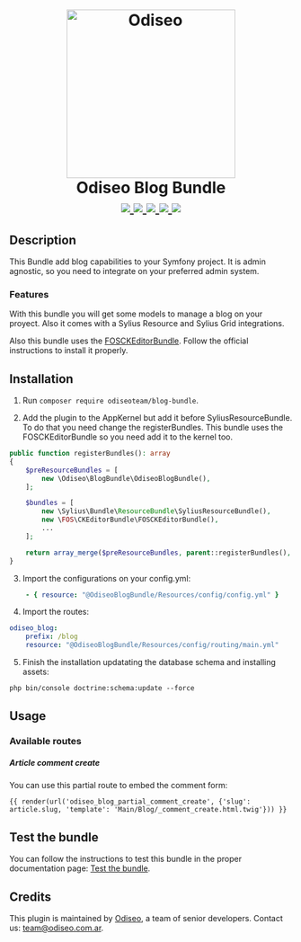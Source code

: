 <h1 align="center">
    <a href="https://odiseo.com.ar/" target="_blank" title="Odiseo">
        <img src="https://github.com/odiseoteam/OdiseoBlogBundle/blob/master/logo_odiseo.png" alt="Odiseo" width="300px" />
    </a>
    <br />
    Odiseo Blog Bundle
    <br />
    <a href="https://packagist.org/packages/odiseoteam/blog-bundle" title="License" target="_blank">
        <img src="https://img.shields.io/packagist/l/odiseoteam/blog-bundle.svg" />
    </a>
    <a href="https://packagist.org/packages/odiseoteam/blog-bundle" title="Version" target="_blank">
        <img src="https://img.shields.io/packagist/v/odiseoteam/blog-bundle.svg" />
    </a>
    <a href="http://travis-ci.org/odiseoteam/OdiseoBlogBundle" title="Build status" target="_blank">
        <img src="https://img.shields.io/travis/odiseoteam/OdiseoBlogBundle/master.svg" />
    </a>
    <a href="https://scrutinizer-ci.com/g/odiseoteam/OdiseoBlogBundle/" title="Scrutinizer" target="_blank">
        <img src="https://img.shields.io/scrutinizer/g/odiseoteam/OdiseoBlogBundle.svg" />
    </a>
    <a href="https://packagist.org/packages/odiseoteam/blog-bundle" title="Total Downloads" target="_blank">
        <img src="https://poser.pugx.org/odiseoteam/blog-bundle/downloads" />
    </a>
</h1>

## Description

This Bundle add blog capabilities to your Symfony project. It is admin agnostic, so you need to integrate on your preferred admin system.

### Features

With this bundle you will get some models to manage a blog on your proyect. Also it comes with a Sylius Resource and Sylius
Grid integrations.

Also this bundle uses the [FOSCKEditorBundle](https://symfony.com/doc/current/bundles/FOSCKEditorBundle/installation.html). Follow the official instructions to install it properly.

## Installation

1. Run `composer require odiseoteam/blog-bundle`.

2. Add the plugin to the AppKernel but add it before SyliusResourceBundle. To do that you need change the registerBundles. This bundle
uses the FOSCKEditorBundle so you need add it to the kernel too.

```php
public function registerBundles(): array
{
    $preResourceBundles = [
        new \Odiseo\BlogBundle\OdiseoBlogBundle(),
    ];

    $bundles = [
        new \Sylius\Bundle\ResourceBundle\SyliusResourceBundle(),
        new \FOS\CKEditorBundle\FOSCKEditorBundle(),
        ...
    ];

    return array_merge($preResourceBundles, parent::registerBundles(), $bundles);
}
```
 
3. Import the configurations on your config.yml:
 
```yml
    - { resource: "@OdiseoBlogBundle/Resources/config/config.yml" }
```
 
4. Import the routes:
 
```yml    
odiseo_blog:
    prefix: /blog
    resource: "@OdiseoBlogBundle/Resources/config/routing/main.yml"
```

5. Finish the installation updatating the database schema and installing assets:
   
```
php bin/console doctrine:schema:update --force
```

## Usage

### Available routes

##### Article comment create

You can use this partial route to embed the comment form:

```twig
{{ render(url('odiseo_blog_partial_comment_create', {'slug': article.slug, 'template': 'Main/Blog/_comment_create.html.twig'})) }}
```

## Test the bundle

You can follow the instructions to test this bundle in the proper documentation page: [Test the bundle](doc/tests.md).
    
## Credits

This plugin is maintained by <a href="https://odiseo.com.ar">Odiseo</a>, a team of senior developers. Contact us: <a href="mailto:team@odiseo.com.ar">team@odiseo.com.ar</a>.
